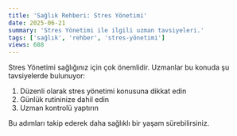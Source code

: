 ```yaml
---
title: 'Sağlık Rehberi: Stres Yönetimi'
date: 2025-06-21
summary: 'Stres Yönetimi ile ilgili uzman tavsiyeleri.'
tags: ['sağlık', 'rehber', 'stres-yönetimi']
views: 688
---
```


Stres Yönetimi sağlığınız için çok önemlidir. Uzmanlar bu konuda şu tavsiyelerde bulunuyor:

1. Düzenli olarak stres yönetimi konusuna dikkat edin
2. Günlük rutininize dahil edin
3. Uzman kontrolü yaptırın

Bu adımları takip ederek daha sağlıklı bir yaşam sürebilirsiniz.